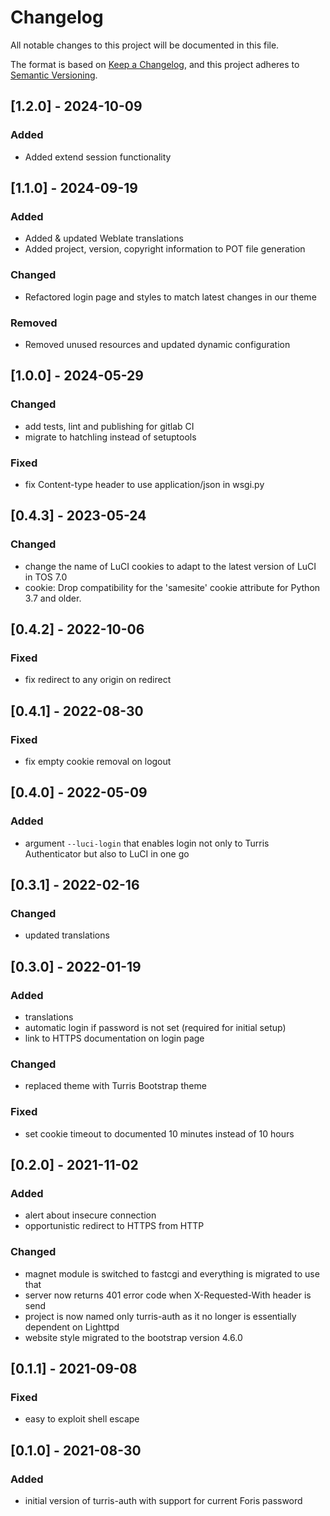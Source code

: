 # Changelog

All notable changes to this project will be documented in this file.

The format is based on [Keep a Changelog](https://keepachangelog.com/en/1.0.0/),
and this project adheres to [Semantic Versioning](https://semver.org/spec/v2.0.0.html).

## [1.2.0] - 2024-10-09

### Added

-   Added extend session functionality

## [1.1.0] - 2024-09-19

### Added

-   Added & updated Weblate translations
-   Added project, version, copyright information to POT file generation

### Changed

-   Refactored login page and styles to match latest changes in our theme

### Removed

-   Removed unused resources and updated dynamic configuration

## [1.0.0] - 2024-05-29

### Changed

-   add tests, lint and publishing for gitlab CI
-   migrate to hatchling instead of setuptools

### Fixed

-   fix Content-type header to use application/json in wsgi.py

## [0.4.3] - 2023-05-24

### Changed

-   change the name of LuCI cookies to adapt to the latest version of LuCI in TOS 7.0
-   cookie: Drop compatibility for the 'samesite' cookie attribute for Python 3.7 and older.

## [0.4.2] - 2022-10-06

### Fixed

-   fix redirect to any origin on redirect

## [0.4.1] - 2022-08-30

### Fixed

-   fix empty cookie removal on logout

## [0.4.0] - 2022-05-09

### Added

-   argument `--luci-login` that enables login not only to Turris Authenticator
    but also to LuCI in one go

## [0.3.1] - 2022-02-16

### Changed

-   updated translations

## [0.3.0] - 2022-01-19

### Added

-   translations
-   automatic login if password is not set (required for initial setup)
-   link to HTTPS documentation on login page

### Changed

-   replaced theme with Turris Bootstrap theme

### Fixed

-   set cookie timeout to documented 10 minutes instead of 10 hours

## [0.2.0] - 2021-11-02

### Added

-   alert about insecure connection
-   opportunistic redirect to HTTPS from HTTP

### Changed

-   magnet module is switched to fastcgi and everything is migrated to use that
-   server now returns 401 error code when X-Requested-With header is send
-   project is now named only turris-auth as it no longer is essentially dependent
    on Lighttpd
-   website style migrated to the bootstrap version 4.6.0

## [0.1.1] - 2021-09-08

### Fixed

-   easy to exploit shell escape

## [0.1.0] - 2021-08-30

### Added

-   initial version of turris-auth with support for current Foris password
